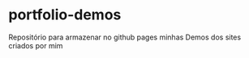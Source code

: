 # portfolio-demos

Repositório para armazenar no github pages minhas Demos dos sites criados por mim
